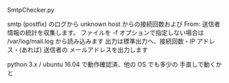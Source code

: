 SmtpChecker.py 

smtp (postfix) のログから unknown host からの接続回数および
From: 送信者情報の統計を収集します。
ファイルを -f オプションで指定しない場合は /var/log/mail.log
から読み込みます
出力は標準出力へ、接続回数・IP アドレス・(あれば) 送信者の
メールアドレスを出力します

python 3.x / ubuntu 16.04 で動作確認済、他の OS でも多少の
手直しで動くかと
